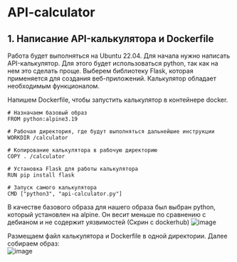 # API-calculator

## 1. Написание API-калькулятора и Dockerfile
Работа будет выполняться на Ubuntu 22.04. Для начала нужно написать API-калькулятор. Для этого будет использоваться python, так как на нем это сделать проще. Выберем библиотеку Flask, которая применяется для создания веб-приложений. Калькулятор обладает необходимым функционалом.  
  
Напишем Dockerfile, чтобы запустить калькулятор в контейнере docker.   
```
# Назначаем базовый образ  
FROM python:alpine3.19

# Рабочая директория, где будут выполняться дальнейшие инструкции  
WORKDIR /calculator

# Копирование калькулятора в рабочую директорию  
COPY . /calculator

# Установка Flask для работы калькулятора  
RUN pip install flask

# Запуск самого калькулятора  
CMD ["python3", "api-calculator.py"]
```
В качестве базового образа для нашего образа был выбран python, который установлен на alpine. Он весит меньше по сравнению с дебианом и не содержит уязвимостей (Скрин с dockerhub)
![image](https://github.com/user-attachments/assets/80950483-ae75-4827-beb5-ccae3784a78f)  

Размещаем файл калькулятора и Dockerfile в одной директории. Далее собираем образ:  
![image](https://github.com/user-attachments/assets/abf915b5-8fe2-4d2a-bc84-bf5dce2c73f5)



